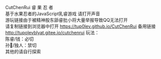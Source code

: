 CutChenRui 睿 果 忍 者  
基于水果忍者的JavaScript乳睿游戏 请打开声音  
游玩链接由于被精神股东舔睿批小将大量举报导致QQ无法打开  
请复制链接到浏览器中打开
https://tup0lev.github.io/CutChenRui
备用链接 http://tupolevblyat.gitee.io/cutchenrui
玩法：  
陈睿/钱：必切  
孙🐶/独人：禁切  
其他的请自行探索
